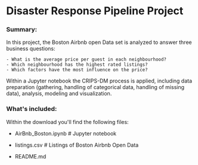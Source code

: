 # Disaster Response Pipeline Project

### Summary:
In this project, the Boston Airbnb open Data set is analyzed to answer three business questions:

	- What is the average price per guest in each neighbourhood?
	- Which neighbourhood has the highest rated listings?
	- Which factors have the most influence on the price?

Within a Jupyter notebook the CRIPS-DM process is applied, including data preparation (gathering, handling of categorical data, handling of missing data), analysis, modeling and visualization. 

### What's included:
Within the download you'll find the following files:

* AirBnb_Boston.ipynb # Jupyter notebook 

* listings.csv # Listings of Boston Airbnb Open Data

* README.md
